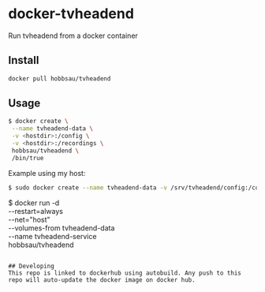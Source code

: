 # docker-tvheadend

Run tvheadend from a docker container

## Install
```sh
docker pull hobbsau/tvheadend
```

## Usage

```sh
$ docker create \
 --name tvheadend-data \
 -v <hostdir>:/config \
 -v <hostdir>:/recordings \
 hobbsau/tvheadend \
 /bin/true
```

Example using my host:
```sh
$ sudo docker create --name tvheadend-data -v /srv/tvheadend/config:/config -v /srv/tvheadend/recordings:/recordings hobbsau/tvheadend
```

$ docker run -d \
 --restart=always \
 --net="host" \
 --volumes-from tvheadend-data \
 --name tvheadend-service \
 hobbsau/tvheadend
```

## Developing
This repo is linked to dockerhub using autobuild. Any push to this repo will auto-update the docker image on docker hub.
